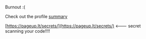 Burnout :(

Check out the profile [summary](https://alamnr.github.io/profile.html?user=0xleft)

[https://pageup.lt/secrets/](https://pageup.lt/secrets/) <--- secret scanning your code!!!!
